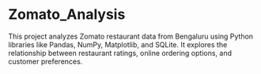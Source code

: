 # Zomato_Analysis
This project analyzes Zomato restaurant data from Bengaluru using Python libraries like Pandas, NumPy, Matplotlib, and SQLite. It explores the relationship between restaurant ratings, online ordering options, and customer preferences.
